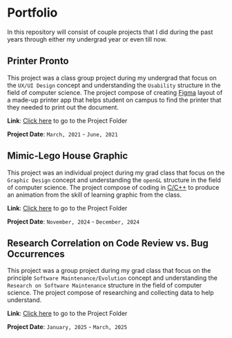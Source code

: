 # Portfolio
In this repository will consist of couple projects that I did during the past years through either my undergrad year or even till now.

## Printer Pronto
This project was a class group project during my undergrad that focus on the `UX/UI Design` concept and understanding the `Usability` structure in the field of computer science. The project compose of creating <ins>Figma</ins> layout of a made-up printer app that helps student on campus to find the printer that they needed to print out the document.

**Link**: [Click here](https://github.com/tulam45/Portfolio/tree/main/Printer%20Pronto) to go to the Project Folder

**Project Date**: `March, 2021` - `June, 2021`


## Mimic-Lego House Graphic
This project was an individual project during my grad class that focus on the `Graphic Design` concept and understanding the `openGL` structure in the field of computer science. The project compose of coding in <ins>C/C++</ins> to produce an animation from the skill of learning graphic from the class.

**Link**: [Click here](https://github.com/tulam45/Portfolio/tree/main/Mimic-Lego%20House%20Graphic) to go to the Project Folder

**Project Date**: `November, 2024` - `December, 2024`


## Research Correlation on Code Review vs. Bug Occurrences
This project was a group project during my grad class that focus on the  principle `Software Maintenance/Evolution` concept and understanding the `Research on Software Maintenance` structure in the field of computer science. The project compose of researching and collecting data to help understand.

**Link**: [Click here](https://github.com/tulam45/Portfolio/tree/main/Code%20Review%20vs.%20Bug%20Occurrences) to go to the Project Folder

**Project Date**: `January, 2025` - `March, 2025`
